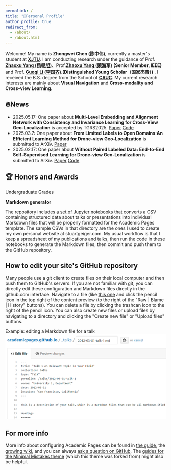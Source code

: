 ```yaml
---
permalink: /
title: "🤗Personal Profile"
author_profile: true
redirect_from: 
  - /about/
  - /about.html
---
```


Welcome! My name is **Zhongwei Chen (陈中伟)**, currently a master's student at [**XJTU**](http://www.xjtu.edu.cn/).
I am conducting research under the guidance of Prof. [**Zhaoxu Yang (杨朝旭)**](https://scholar.google.com/citations?user=t2JLE8EAAAAJ&hl=zh-CN)、Prof.[**Zhaoxu Yang (荣海军)**](https://scholar.google.com/citations?user=t2JLE8EAAAAJ&hl=zh-CN) **(Senior Member, IEEE)** and Prof. [**Guoqi Li (李国齐)**](https://scholar.google.com/citations?user=qCfE--MAAAAJ&hl=zh-CN).**(Distinguished Young Scholar（国家杰青）)** . I received the B.S. degree from the School of [**CAUC**](https://www.cauc.edu.cn/zhv5/). My current research interests are mainly about **Visual Navigation** and **Cross-modality and Cross-view Learning**.

🔥News
------
- 2025.05.17: One paper about **Multi-Level Embedding and Alignment Network with Consistency and Invariance Learning for Cross-View Geo-Localization** is accepted by TGRS2025. [Paper](<https://pan.baidu.com/s/1YPEV27tnadqCZBRCscTMTA>) [Code](<https://github.com/ISChenawei/MEAN>)
- 2025.03.7: One paper about **From Limited Labels to Open Domains:An Efficient Learning Method for Drone-view Geo-Localization** is submitted to ArXiv. [Paper](<https://arxiv.org/abs/2503.07520>)
- 2025.02.17: One paper about **Without Paired Labeled Data: End-to-End Self-Supervised Learning for Drone-view Geo-Localization** is submitted to ArXiv. [Paper](<https://arxiv.org/abs/2502.11381>) [Code](<https://github.com/ISChenawei/DMNIL>)

🏆 Honors and Awards
------
Undergraduate Grades


**Markdown generator**

The repository includes [a set of Jupyter notebooks](https://github.com/academicpages/academicpages.github.io/tree/master/markdown_generator
) that converts a CSV containing structured data about talks or presentations into individual Markdown files that will be properly formatted for the Academic Pages template. The sample CSVs in that directory are the ones I used to create my own personal website at stuartgeiger.com. My usual workflow is that I keep a spreadsheet of my publications and talks, then run the code in these notebooks to generate the Markdown files, then commit and push them to the GitHub repository.

How to edit your site's GitHub repository
------
Many people use a git client to create files on their local computer and then push them to GitHub's servers. If you are not familiar with git, you can directly edit these configuration and Markdown files directly in the github.com interface. Navigate to a file (like [this one](https://github.com/academicpages/academicpages.github.io/blob/master/_talks/2012-03-01-talk-1.md) and click the pencil icon in the top right of the content preview (to the right of the "Raw | Blame | History" buttons). You can delete a file by clicking the trashcan icon to the right of the pencil icon. You can also create new files or upload files by navigating to a directory and clicking the "Create new file" or "Upload files" buttons. 

Example: editing a Markdown file for a talk
![Editing a Markdown file for a talk](/images/editing-talk.png)

For more info
------
More info about configuring Academic Pages can be found in [the guide](https://academicpages.github.io/markdown/), the [growing wiki](https://github.com/academicpages/academicpages.github.io/wiki), and you can always [ask a question on GitHub](https://github.com/academicpages/academicpages.github.io/discussions). The [guides for the Minimal Mistakes theme](https://mmistakes.github.io/minimal-mistakes/docs/configuration/) (which this theme was forked from) might also be helpful.
